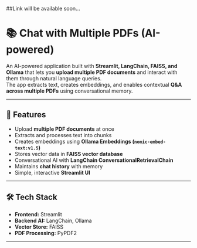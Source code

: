 ##Link will be available soon...

# 📚 Chat with Multiple PDFs (AI-powered)

An AI-powered application built with **Streamlit, LangChain, FAISS, and Ollama** that lets you **upload multiple PDF documents** and interact with them through natural language queries.  
The app extracts text, creates embeddings, and enables contextual **Q&A across multiple PDFs** using conversational memory.

---

## 🚀 Features
- Upload **multiple PDF documents** at once
- Extracts and processes text into chunks
- Creates embeddings using **Ollama Embeddings (`nomic-embed-text:v1.5`)**
- Stores vector data in **FAISS vector database**
- Conversational AI with **LangChain ConversationalRetrievalChain**
- Maintains **chat history** with memory
- Simple, interactive **Streamlit UI**

---

## 🛠️ Tech Stack
- **Frontend:** Streamlit
- **Backend AI:** LangChain, Ollama
- **Vector Store:** FAISS
- **PDF Processing:** PyPDF2

---


